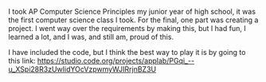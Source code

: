 I took AP Computer Science Principles my junior year of high school, it was the first computer science class I took.
For the final, one part was creating a project. I went way over the requirements by making this, but I had fun, I learned a lot, and I was, and still am, proud of this.

I have included the code, but I think the best way to play it is by going to this link:
https://studio.code.org/projects/applab/PGqi_--u_XSpi28R3zUwIidYOcVzpwmyWJIRrjnBZ3U
